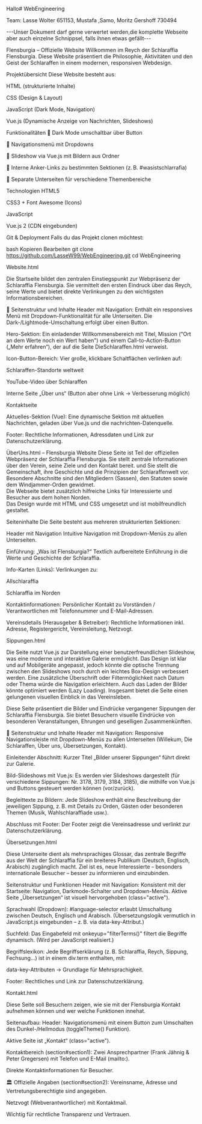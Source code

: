Hallo# WebEngineering



Team: Lasse Wolter 651153, Mustafa ,Samo, Moritz Gershoff 730494

---Unser Dokument darf gerne verwertet werden,die komplette Webseite aber auch einzelne Schnippsel, falls ihnen etwas gefällt---

Flensburgia – Offizielle Website
Willkommen im Reych der Schlaraffia Flensburgia. Diese Website präsentiert die Philosophie, Aktivitäten und den Geist der Schlaraffen in einem modernen, responsiven Webdesign.

Projektübersicht
Diese Website besteht aus:

HTML (strukturierte Inhalte)

CSS (Design & Layout)

JavaScript (Dark Mode, Navigation)

Vue.js (Dynamische Anzeige von Nachrichten, Slideshows)

 Funktionalitäten
🌙 Dark Mode umschaltbar über Button

🧭 Navigationsmenü mit Dropdowns

🔁 Slideshow via Vue.js mit Bildern aus Ordner

🔗 Interne Anker-Links zu bestimmten Sektionen (z. B. #wasistschlarrafia)

📄 Separate Unterseiten für verschiedene Themenbereiche

Technologien
HTML5

CSS3 + Font Awesome (Icons)

JavaScript

Vue.js 2 (CDN eingebunden)

 Git & Deployment
Falls du das Projekt clonen möchtest:

bash
Kopieren
Bearbeiten
git clone https://github.com/LasseW99/WebEngineering.git
cd WebEngineering


Website.html

Die Startseite bildet den zentralen Einstiegspunkt zur Webpräsenz der Schlaraffia Flensburgia. Sie vermittelt den ersten Eindruck über das Reych, seine Werte und bietet direkte Verlinkungen zu den wichtigsten Informationsbereichen.

🔧 Seitenstruktur und Inhalte
Header mit Navigation:
Enthält ein responsives Menü mit Dropdown-Funktionalität für alle Unterseiten. Die Dark-/Lightmode-Umschaltung erfolgt über einen Button.

Hero-Sektion:
Ein einladender Willkommensbereich mit Titel, Mission ("Ort an dem Werte noch ein Wert haben") und einem Call-to-Action-Button („Mehr erfahren“), der auf die Seite DieSchlaraffen.html verweist.

Icon-Button-Bereich:
Vier große, klickbare Schaltflächen verlinken auf:

Schlaraffen-Standorte weltweit

YouTube-Video über Schlaraffen

Interne Seite „Über uns“ (Button aber ohne Link → Verbesserung möglich)

Kontaktseite

Aktuelles-Sektion (Vue):
Eine dynamische Sektion mit aktuellen Nachrichten, geladen über Vue.js und die nachrichten-Datenquelle.

Footer:
Rechtliche Informationen, Adressdaten und Link zur Datenschutzerklärung.

ÜberUns.html – Flensburgia Website
Diese Seite ist Teil der offiziellen Webpräsenz der Schlaraffia Flensburgia. Sie stellt zentrale Informationen über den Verein, seine Ziele und den Kontakt bereit.
und Sie stellt die Gemeinschaft, ihre Geschichte und die Prinzipien der Schlaraffenwelt vor.  
Besondere Abschnitte sind den Mitgliedern (Sassen), den Statuten sowie dem Windjammer-Orden gewidmet.  
Die Webseite bietet zusätzlich hilfreiche Links für Interessierte und Besucher aus dem hohen Norden.  
Das Design wurde mit HTML und CSS umgesetzt und ist mobilfreundlich gestaltet.

Seiteninhalte
Die Seite besteht aus mehreren strukturierten Sektionen:

Header mit Navigation
Intuitive Navigation mit Dropdown-Menüs zu allen Unterseiten.

Einführung: „Was ist Flensburgia?“
Textlich aufbereitete Einführung in die Werte und Geschichte der Schlaraffia.

Info-Karten (Links):
Verlinkungen zu:

Allschlaraffia

Schlaraffia im Norden

Kontaktinformationen:
Persönlicher Kontakt zu Vorständen / Verantwortlichen mit Telefonnummer und E-Mail-Adressen.

Vereinsdetails (Herausgeber & Betreiber):
Rechtliche Informationen inkl. Adresse, Registergericht, Vereinsleitung, Netzvogt.


Sippungen.html

Die Seite nutzt Vue.js zur Darstellung einer benutzerfreundlichen Slideshow, was eine moderne und interaktive Galerie ermöglicht. Das Design ist klar und auf Mobilgeräte angepasst, jedoch könnte die optische Trennung zwischen den Slideshows noch durch ein leichtes Box-Design verbessert werden. Eine zusätzliche Überschrift oder Filtermöglichkeit nach Datum oder Thema würde die Navigation erleichtern. Auch das Laden der Bilder könnte optimiert werden (Lazy Loading). Insgesamt bietet die Seite einen gelungenen visuellen Einblick in das Vereinsleben.

Diese Seite präsentiert die Bilder und Eindrücke vergangener Sippungen der Schlaraffia Flensburgia. Sie bietet Besuchern visuelle Eindrücke von besonderen Veranstaltungen, Ehrungen und geselligen Zusammenkünften.

🔧 Seitenstruktur und Inhalte
Header mit Navigation:
Responsive Navigationsleiste mit Dropdown-Menüs zu allen Unterseiten (Willekum, Die Schlaraffen, Über uns, Übersetzungen, Kontakt).

Einleitender Abschnitt:
Kurzer Titel „Bilder unserer Sippungen“ führt direkt zur Galerie.

Bild-Slideshows mit Vue.js:
Es werden vier Slideshows dargestellt (für verschiedene Sippungen: Nr. 3178, 3179, 3184, 3185), die mithilfe von Vue.js und Buttons gesteuert werden können (vor/zurück).

Begleittexte zu Bildern:
Jede Slideshow enthält eine Beschreibung der jeweiligen Sippung, z. B. mit Details zu Orden, Gästen oder besonderen Themen (Musik, Wahlschlaraffiade usw.).

Abschluss mit Footer:
Der Footer zeigt die Vereinsadresse und verlinkt zur Datenschutzerklärung.



Übersetzungen.html

Diese Unterseite dient als mehrsprachiges Glossar, das zentrale Begriffe aus der Welt der Schlaraffia für ein breiteres Publikum (Deutsch, Englisch, Arabisch) zugänglich macht. Ziel ist es, neue Interessierte – besonders internationale Besucher – besser zu informieren und einzubinden.

Seitenstruktur und Funktionen
Header mit Navigation:
Konsistent mit der Startseite: Navigation, Darkmode-Schalter und Dropdown-Menüs. Aktive Seite „Übersetzungen“ ist visuell hervorgehoben (class="active").

Sprachwahl (Dropdown):
#language-selector erlaubt Umschaltung zwischen Deutsch, Englisch und Arabisch. (Übersetzungslogik vermutlich in JavaScript.js eingebunden – z. B. via data-key-Attribut.)

Suchfeld:
Das Eingabefeld mit onkeyup="filterTerms()" filtert die Begriffe dynamisch. (Wird per JavaScript realisiert.)

 Begriffslexikon:
Jede Begriffserklärung (z. B. Schlaraffia, Reych, Sippung, Fechsung...) ist in einem div.term enthalten, mit:

data-key-Attributen → Grundlage für Mehrsprachigkeit.

Footer:
Rechtliches und Link zur Datenschutzerklärung.

Kontakt.html

Diese Seite soll Besuchern zeigen, wie sie mit der Flensburgia Kontakt aufnehmen können und wer welche Funktionen innehat.

Seitenaufbau:
Header:
Navigationsmenü mit einem Button zum Umschalten des Dunkel-/Hellmodus (toggleTheme() Funktion).

Aktive Seite ist „Kontakt“ (class="active").

 Kontaktbereich (section#section1):
Zwei Ansprechpartner (Frank Jähnig & Peter Gregersen) mit Telefon und E-Mail (mailto:).

Direkte Kontaktinformationen für Besucher.

🏛️ Offizielle Angaben (section#section2):
Vereinsname, Adresse und Vertretungsberechtigte sind angegeben.

Netzvogt (Webverantwortlicher) mit Kontaktmail.

Wichtig für rechtliche Transparenz und Vertrauen.